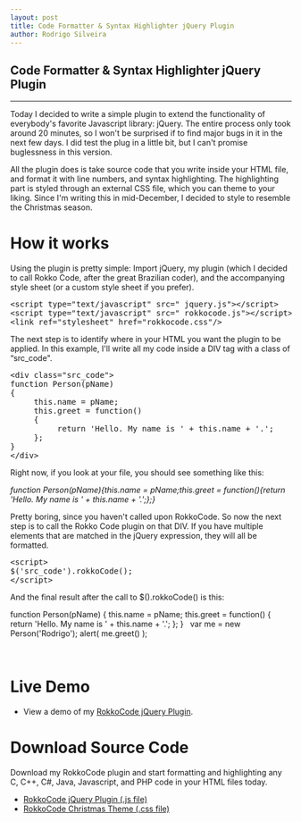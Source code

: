 ```yaml
---
layout: post
title: Code Formatter & Syntax Highlighter jQuery Plugin
author: Rodrigo Silveira
---
```


<img style="display: none;" src="http://rodrigo-silveira.com/wp-content/uploads/2011/12/source-code-syntax-highlighter-172x116.jpg" alt="Syntax Highlighting for source code in webpages" />

## Code Formatter & Syntax Highlighter jQuery Plugin
-----

<img style="display: none;" src="http://rodrigo-silveira.com/wp-content/uploads/2011/12/source-code-syntax-highlighter-172x116.jpg" alt="Syntax Highlighting for source code in webpages" />

Today I decided to write a simple plugin to extend the functionality of everybody's favorite Javascript library: jQuery. The entire process only took around 20 minutes, so I won't be surprised if to find major bugs in it in the next few days. I did test the plug in a little bit, but I can't promise buglessness in this version.

All the plugin does is take source code that you write inside your HTML file, and format it with line numbers, and syntax highlighting. The highlighting part is styled through an external CSS file, which you can theme to your liking. Since I'm writing this in mid-December, I decided to style to resemble the Christmas season.
<h1>How it works</h1>
Using the plugin is pretty simple: Import jQuery, my plugin (which I decided to call Rokko Code, after the great Brazilian coder), and the accompanying style sheet (or a custom style sheet if you prefer).
<div class="i_code">
<pre>&lt;script type="text/javascript" src=" jquery.js"&gt;&lt;/script&gt;
&lt;script type="text/javascript" src=" rokkocode.js"&gt;&lt;/script&gt;
&lt;link ref="stylesheet" href="rokkocode.css"/&gt;</pre>
</div>
The next step is to identify where in your HTML you want the plugin to be applied. In this example, I'll write all my code inside a DIV tag with a class of “src_code".
<div class="i_code">
<pre>&lt;div class="src_code"&gt;
function Person(pName)
{
     this.name = pName;
     this.greet = function()
     {
          return 'Hello. My name is ' + this.name + '.';
     };
}
&lt;/div&gt;</pre>
</div>
Right now, if you look at your file, you should see something like this: 


<em>function Person(pName){this.name = pName;this.greet = function(){return 'Hello. My name is ' + this.name + '.';};}</em>


Pretty boring, since you haven't called upon RokkoCode. So now the next step is to call the Rokko Code plugin on that DIV. If you have multiple elements that are matched in the jQuery expression, they will all be formatted.

<div class="i_code">
<pre>&lt;script&gt;
$('src_code').rokkoCode();
&lt;/script&gt;</pre>
</div>

And the final result after the call to $().rokkoCode() is this:

<div id="rokkocode_demo">
function Person(pName)
{
     this.name = pName;
     this.greet = function()
     {
          return 'Hello. My name is ' + this.name + '.';
     };
}
&nbsp;
var me = new Person('Rodrigo');
alert( me.greet() );
</div>

&nbsp; <h1>Live Demo</h1>
<ul>
	<li>View a demo of my <a href="http://rodrigo-silveira.com/dharma/web-demos/rokkocode-jquery-plugin-demo.html">RokkoCode jQuery Plugin</a>.</li>
</ul>
<h1>Download Source Code</h1>
Download my RokkoCode plugin and start formatting and highlighting any C, C++, C#, Java, Javascript, and PHP code in your HTML files today.
<ul>
	<li><a href="http://www.rodrigo-silveira.com/dharma/web-demos/src/jquery.rokkocode.0.23.js">RokkoCode jQuery Plugin (.js file)</a></li>
	<li><a href="http://www.rodrigo-silveira.com/dharma/web-demos/src/jquery.rokkocode.css">RokkoCode Christmas Theme (.css file)</a></li>
</ul>

<div id="src_injection_rokkocode_demo"></div>
<link rel="stylesheet" type="text/css" href="http://rodrigo-silveira.com/dharma/web-demos/src/jquery.rokkocode.css" media="all" />
<script>$('#src_injection_rokkocode_demo').append('<script src="/dharma/web-demos/src/jquery.rokkocode.0.23.js"/>');$('#rokkocode_demo').rokkoCode();</script>